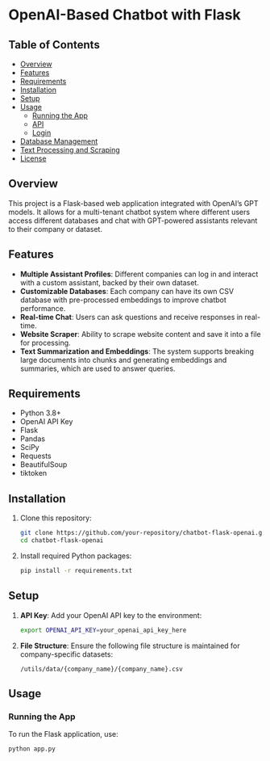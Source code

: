 # OpenAI-Based Chatbot with Flask

## Table of Contents

- [Overview](#overview)
- [Features](#features)
- [Requirements](#requirements)
- [Installation](#installation)
- [Setup](#setup)
- [Usage](#usage)
  - [Running the App](#running-the-app)
  - [API](#api)
  - [Login](#login)
- [Database Management](#database-management)
- [Text Processing and Scraping](#text-processing-and-scraping)
- [License](#license)

## Overview

This project is a Flask-based web application integrated with OpenAI’s GPT models. It allows for a multi-tenant chatbot system where different users access different databases and chat with GPT-powered assistants relevant to their company or dataset.

## Features

- **Multiple Assistant Profiles**: Different companies can log in and interact with a custom assistant, backed by their own dataset.
- **Customizable Databases**: Each company can have its own CSV database with pre-processed embeddings to improve chatbot performance.
- **Real-time Chat**: Users can ask questions and receive responses in real-time.
- **Website Scraper**: Ability to scrape website content and save it into a file for processing.
- **Text Summarization and Embeddings**: The system supports breaking large documents into chunks and generating embeddings and summaries, which are used to answer queries.

## Requirements

- Python 3.8+
- OpenAI API Key
- Flask
- Pandas
- SciPy
- Requests
- BeautifulSoup
- tiktoken

## Installation

1. Clone this repository:
    ```bash
    git clone https://github.com/your-repository/chatbot-flask-openai.git
    cd chatbot-flask-openai
    ```

2. Install required Python packages:
    ```bash
    pip install -r requirements.txt
    ```

## Setup

1. **API Key**: Add your OpenAI API key to the environment:
    ```bash
    export OPENAI_API_KEY=your_openai_api_key_here
    ```

2. **File Structure**: Ensure the following file structure is maintained for company-specific datasets:
    ```
    /utils/data/{company_name}/{company_name}.csv
    ```
    

## Usage

### Running the App

To run the Flask application, use:
```bash
python app.py
